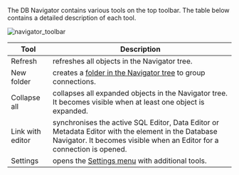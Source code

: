 The DB Navigator contains various tools on the top toolbar. The table below contains a detailed description of each tool.

![navigator_toolbar](https://github.com/dbeaver/cloudbeaver/wiki/images/navigator_toolbar/navigator_toolbar.png)

| Tool             | Description                                                                                                                                                                  |
|------------------|------------------------------------------------------------------------------------------------------------------------------------------------------------------------------|
| Refresh          | refreshes all objects in the Navigator tree.                                                                                                                                 |
| New folder       | creates a [folder in the Navigator tree](https://github.com/dbeaver/cloudbeaver/wiki/DB-Navigator-folders) to group connections.                                                                                                                 |
| Collapse all     | collapses all expanded objects in the Navigator tree. It becomes visible when at least one object is expanded.                                                               |
| Link with editor | synchronises the active SQL Editor, Data Editor or Metadata Editor with the element in the Database Navigator. It becomes visible when an Editor for a connection is opened. |
| Settings         | opens the [Settings menu](https://github.com/dbeaver/cloudbeaver/wiki/DB-Navigator-Settings-menu) with additional tools.                                                                                                                                |
